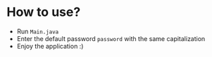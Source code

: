 <h1>How to use?</h1>
<ul>
  <li>Run <code>Main.java</code></li>
  <li>Enter the default password <code>password</code> with the same capitalization</li>
  <li>Enjoy the application :)</li>
</ul>

